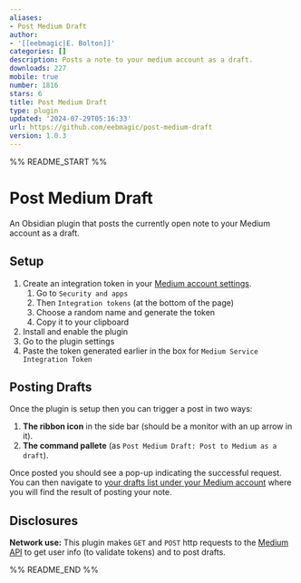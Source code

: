 ```yaml
---
aliases:
- Post Medium Draft
author:
- '[[eebmagic|E. Bolton]]'
categories: []
description: Posts a note to your medium account as a draft.
downloads: 227
mobile: true
number: 1816
stars: 6
title: Post Medium Draft
type: plugin
updated: '2024-07-29T05:16:33'
url: https://github.com/eebmagic/post-medium-draft
version: 1.0.3
---
```


%% README_START %%

# Post Medium Draft

An Obsidian plugin that posts the currently open note to your Medium account as a draft.

## Setup

1. Create an integration token in your [Medium account settings](https://medium.com/me/settings).
    1. Go to `Security and apps`
    2. Then `Integration tokens` (at the bottom of the page)
    3. Choose a random name and generate the token
    4. Copy it to your clipboard
2. Install and enable the plugin
3. Go to the plugin settings
4. Paste the token generated earlier in the box for `Medium Service Integration Token`

## Posting Drafts
Once the plugin is setup then you can trigger a post in two ways:
1. **The ribbon icon** in the side bar (should be a monitor with an up arrow in it).
2. **The command pallete** (as `Post Medium Draft: Post to Medium as a draft`).

Once posted you should see a pop-up indicating the successful request.
You can then navigate to [your drafts list under your Medium account](https://medium.com/me/stories/drafts) where you will find the result of posting your note.


## Disclosures
**Network use:** This plugin makes `GET` and `POST` http requests to the [Medium API](https://github.com/Medium/medium-api-docs) to get user info (to validate tokens) and to post drafts.


%% README_END %%